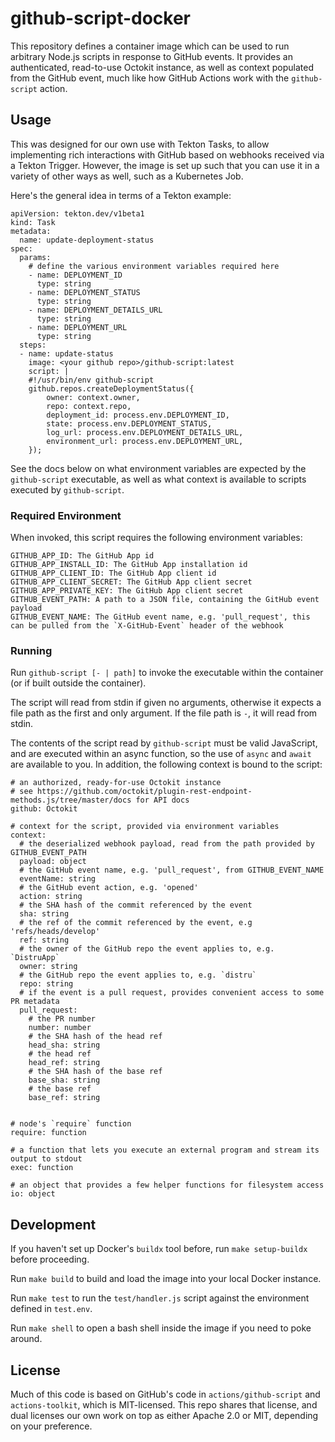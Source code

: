# github-script-docker

This repository defines a container image which can be used to run arbitrary Node.js scripts
in response to GitHub events. It provides an authenticated, read-to-use Octokit instance, as
well as context populated from the GitHub event, much like how GitHub Actions work with the `github-script`
action.

## Usage

This was designed for our own use with Tekton Tasks, to allow implementing rich interactions with
GitHub based on webhooks received via a Tekton Trigger. However, the image is set up such that you
can use it in a variety of other ways as well, such as a Kubernetes Job.

Here's the general idea in terms of a Tekton example:

    apiVersion: tekton.dev/v1beta1
    kind: Task
    metadata:
      name: update-deployment-status
    spec:
      params:
        # define the various environment variables required here
        - name: DEPLOYMENT_ID
          type: string
        - name: DEPLOYMENT_STATUS
          type: string
        - name: DEPLOYMENT_DETAILS_URL
          type: string
        - name: DEPLOYMENT_URL
          type: string
      steps:
      - name: update-status
        image: <your github repo>/github-script:latest
        script: |
        #!/usr/bin/env github-script
        github.repos.createDeploymentStatus({
            owner: context.owner,
            repo: context.repo,
            deployment_id: process.env.DEPLOYMENT_ID,
            state: process.env.DEPLOYMENT_STATUS,
            log_url: process.env.DEPLOYMENT_DETAILS_URL,
            environment_url: process.env.DEPLOYMENT_URL,
        });

See the docs below on what environment variables are expected by the `github-script` executable, as well as what
context is available to scripts executed by `github-script`.

### Required Environment

When invoked, this script requires the following environment variables:

    GITHUB_APP_ID: The GitHub App id
    GITHUB_APP_INSTALL_ID: The GitHub App installation id
    GITHUB_APP_CLIENT_ID: The GitHub App client id
    GITHUB_APP_CLIENT_SECRET: The GitHub App client secret
    GITHUB_APP_PRIVATE_KEY: The GitHub App client secret
    GITHUB_EVENT_PATH: A path to a JSON file, containing the GitHub event payload
    GITHUB_EVENT_NAME: The GitHub event name, e.g. 'pull_request', this can be pulled from the `X-GitHub-Event` header of the webhook

### Running

Run `github-script [- | path]` to invoke the executable within the container (or if built outside the container).

The script will read from stdin if given no arguments, otherwise it expects a file
path as the first and only argument. If the file path is `-`, it will read from stdin.

The contents of the script read by `github-script` must be valid JavaScript, and are executed within
an async function, so the use of `async` and `await` are available to you. In addition, the following
context is bound to the script:

    # an authorized, ready-for-use Octokit instance
    # see https://github.com/octokit/plugin-rest-endpoint-methods.js/tree/master/docs for API docs
    github: Octokit

    # context for the script, provided via environment variables
    context:
      # the deserialized webhook payload, read from the path provided by GITHUB_EVENT_PATH
      payload: object
      # the GitHub event name, e.g. 'pull_request', from GITHUB_EVENT_NAME
      eventName: string
      # the GitHub event action, e.g. 'opened'
      action: string
      # the SHA hash of the commit referenced by the event
      sha: string
      # the ref of the commit referenced by the event, e.g 'refs/heads/develop'
      ref: string
      # the owner of the GitHub repo the event applies to, e.g. `DistruApp`
      owner: string
      # the GitHub repo the event applies to, e.g. `distru`
      repo: string
      # if the event is a pull request, provides convenient access to some PR metadata
      pull_request:
        # the PR number
        number: number
        # the SHA hash of the head ref
        head_sha: string
        # the head ref
        head_ref: string
        # the SHA hash of the base ref
        base_sha: string
        # the base ref
        base_ref: string


    # node's `require` function
    require: function

    # a function that lets you execute an external program and stream its output to stdout
    exec: function

    # an object that provides a few helper functions for filesystem access
    io: object

## Development

If you haven't set up Docker's `buildx` tool before, run `make setup-buildx` before proceeding.

Run `make build` to build and load the image into your local Docker instance.

Run `make test` to run the `test/handler.js` script against the environment defined in `test.env`.

Run `make shell` to open a bash shell inside the image if you need to poke around.

## License

Much of this code is based on GitHub's code in `actions/github-script` and `actions-toolkit`, which is MIT-licensed.
This repo shares that license, and dual licenses our own work on top as either Apache 2.0 or MIT, depending on your
preference.

